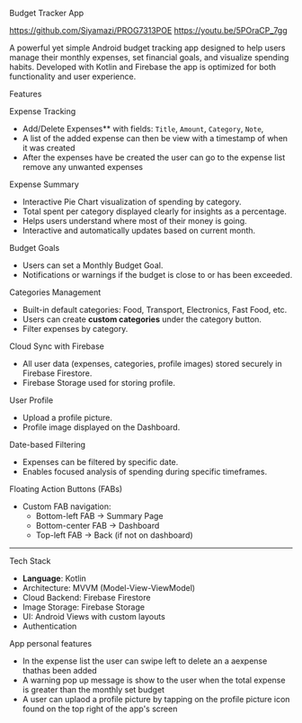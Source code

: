  Budget Tracker App
 
https://github.com/Siyamazi/PROG7313POE 
https://youtu.be/5POraCP_7gg 

A powerful yet simple Android budget tracking app designed to help users manage their monthly expenses, set financial goals, and visualize spending habits. Developed with Kotlin and Firebase the app is optimized for both functionality and user experience.

 Features

Expense Tracking
- Add/Delete Expenses** with fields: `Title`, `Amount`, `Category`, `Note`, 
- A list of the added expense can then be view with a timestamp of when it was created
- After the expenses have be created the user can go to the expense list remove any unwanted expenses 

 Expense Summary
- Interactive Pie Chart visualization of spending by category.
- Total spent per category displayed clearly for insights as a percentage.
- Helps users understand where most of their money is going.
- Interactive and automatically updates based on current month.

 Budget Goals
- Users can set a Monthly Budget Goal.
- Notifications or warnings if the budget is close to or has been exceeded.

 Categories Management
- Built-in default categories: Food, Transport, Electronics, Fast Food, etc.
- Users can create **custom categories** under the category button.
- Filter expenses by category.

 Cloud Sync with Firebase
- All user data (expenses, categories, profile images) stored securely in Firebase Firestore.
- Firebase Storage used for storing profile.


 User Profile
- Upload a profile picture.
- Profile image displayed on the Dashboard.

 Date-based Filtering
- Expenses can be filtered by specific date.
- Enables focused analysis of spending during specific timeframes.

 Floating Action Buttons (FABs)
- Custom FAB navigation:
  - Bottom-left FAB → Summary Page
  - Bottom-center FAB → Dashboard
  - Top-left FAB → Back (if not on dashboard)

---

 Tech Stack

- **Language**: Kotlin
- Architecture: MVVM (Model-View-ViewModel)
- Cloud Backend: Firebase Firestore
- Image Storage: Firebase Storage
- UI: Android Views with custom layouts
- Authentication 

App personal features 
- In the expense list the user can swipe left to delete an a aexpense thathas been added
- A warning pop up message is show to the user when the total expense is greater than the monthly set budget
- A user can uplaod a profile picture  by tapping on the profile picture icon found on the top right of the app's screen


